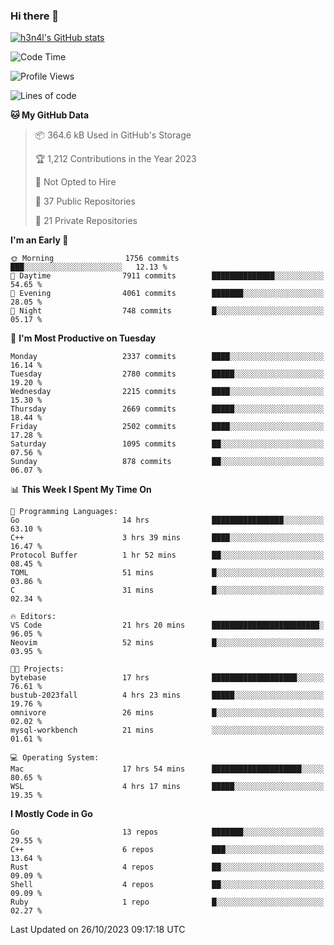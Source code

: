 ### Hi there 👋

[![h3n4l's GitHub stats](https://github-readme-stats.vercel.app/api?username=h3n4l&count_private=true&show_icons=true&theme=radical)](https://github.com/h3n4l/github-readme-stats)

<!--START_SECTION:waka-->
![Code Time](http://img.shields.io/badge/Code%20Time-1%2C652%20hrs-blue)

![Profile Views](http://img.shields.io/badge/Profile%20Views-0-blue)

![Lines of code](https://img.shields.io/badge/From%20Hello%20World%20I%27ve%20Written-4.0%20million%20lines%20of%20code-blue)

**🐱 My GitHub Data** 

> 📦 364.6 kB Used in GitHub's Storage 
 > 
> 🏆 1,212 Contributions in the Year 2023
 > 
> 🚫 Not Opted to Hire
 > 
> 📜 37 Public Repositories 
 > 
> 🔑 21 Private Repositories 
 > 
**I'm an Early 🐤** 

```text
🌞 Morning                1756 commits        ███░░░░░░░░░░░░░░░░░░░░░░   12.13 % 
🌆 Daytime                7911 commits        ██████████████░░░░░░░░░░░   54.65 % 
🌃 Evening                4061 commits        ███████░░░░░░░░░░░░░░░░░░   28.05 % 
🌙 Night                  748 commits         █░░░░░░░░░░░░░░░░░░░░░░░░   05.17 % 
```
📅 **I'm Most Productive on Tuesday** 

```text
Monday                   2337 commits        ████░░░░░░░░░░░░░░░░░░░░░   16.14 % 
Tuesday                  2780 commits        █████░░░░░░░░░░░░░░░░░░░░   19.20 % 
Wednesday                2215 commits        ████░░░░░░░░░░░░░░░░░░░░░   15.30 % 
Thursday                 2669 commits        █████░░░░░░░░░░░░░░░░░░░░   18.44 % 
Friday                   2502 commits        ████░░░░░░░░░░░░░░░░░░░░░   17.28 % 
Saturday                 1095 commits        ██░░░░░░░░░░░░░░░░░░░░░░░   07.56 % 
Sunday                   878 commits         ██░░░░░░░░░░░░░░░░░░░░░░░   06.07 % 
```


📊 **This Week I Spent My Time On** 

```text
💬 Programming Languages: 
Go                       14 hrs              ████████████████░░░░░░░░░   63.10 % 
C++                      3 hrs 39 mins       ████░░░░░░░░░░░░░░░░░░░░░   16.47 % 
Protocol Buffer          1 hr 52 mins        ██░░░░░░░░░░░░░░░░░░░░░░░   08.45 % 
TOML                     51 mins             █░░░░░░░░░░░░░░░░░░░░░░░░   03.86 % 
C                        31 mins             █░░░░░░░░░░░░░░░░░░░░░░░░   02.34 % 

🔥 Editors: 
VS Code                  21 hrs 20 mins      ████████████████████████░   96.05 % 
Neovim                   52 mins             █░░░░░░░░░░░░░░░░░░░░░░░░   03.95 % 

🐱‍💻 Projects: 
bytebase                 17 hrs              ███████████████████░░░░░░   76.61 % 
bustub-2023fall          4 hrs 23 mins       █████░░░░░░░░░░░░░░░░░░░░   19.76 % 
omnivore                 26 mins             █░░░░░░░░░░░░░░░░░░░░░░░░   02.02 % 
mysql-workbench          21 mins             ░░░░░░░░░░░░░░░░░░░░░░░░░   01.61 % 

💻 Operating System: 
Mac                      17 hrs 54 mins      ████████████████████░░░░░   80.65 % 
WSL                      4 hrs 17 mins       █████░░░░░░░░░░░░░░░░░░░░   19.35 % 
```

**I Mostly Code in Go** 

```text
Go                       13 repos            ███████░░░░░░░░░░░░░░░░░░   29.55 % 
C++                      6 repos             ███░░░░░░░░░░░░░░░░░░░░░░   13.64 % 
Rust                     4 repos             ██░░░░░░░░░░░░░░░░░░░░░░░   09.09 % 
Shell                    4 repos             ██░░░░░░░░░░░░░░░░░░░░░░░   09.09 % 
Ruby                     1 repo              █░░░░░░░░░░░░░░░░░░░░░░░░   02.27 % 
```




 Last Updated on 26/10/2023 09:17:18 UTC
<!--END_SECTION:waka-->


